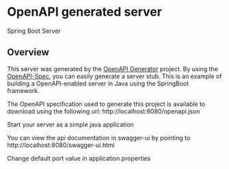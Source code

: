 # OpenAPI generated server

Spring Boot Server

## Overview
This server was generated by the [OpenAPI Generator](https://openapi-generator.tech) project.
By using the [OpenAPI-Spec](https://openapis.org), you can easily generate a server stub.
This is an example of building a OpenAPI-enabled server in Java using the SpringBoot framework.

The OpenAPI specification used to generate this project is available to download using the following url:
http://localhost:8080/openapi.json

Start your server as a simple java application

You can view the api documentation in swagger-ui by pointing to
http://localhost:8080/swagger-ui.html

Change default port value in application.properties